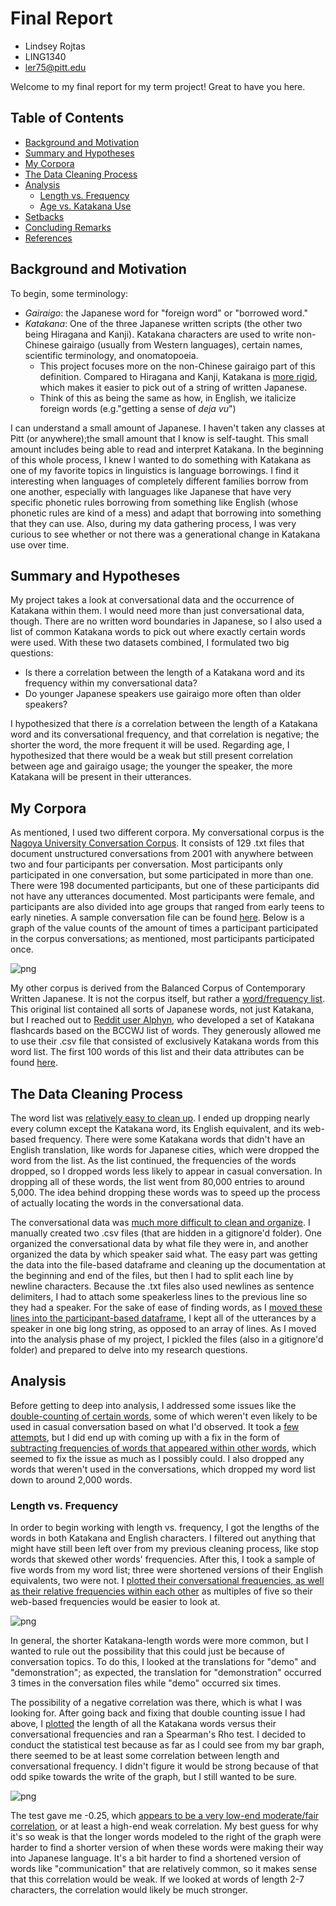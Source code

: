 # Final Report
- Lindsey Rojtas
- LING1340
- ler75@pitt.edu    

Welcome to my final report for my term project! Great to have you here. 
## Table of Contents
- [Background and Motivation](#bg)
- [Summary and Hypotheses](#sum)
- [My Corpora](#corpora)
- [The Data Cleaning Process](#data)
- [Analysis](#analysis)
  - [Length vs. Frequency](#lvf)
  - [Age vs. Katakana Use](#avk)
- [Setbacks](#oof)
- [Concluding Remarks](#end)
- [References](#ref)

## Background and Motivation <a name='bg'></a>
To begin, some terminology:
- *Gairaigo*: the Japanese word for "foreign word" or "borrowed word." 
- *Katakana*: One of the three Japanese written scripts (the other two being Hiragana and Kanji). Katakana characters are used to write non-Chinese gairaigo (usually from Western languages), certain names, scientific terminology, and onomatopoeia. 
  - This project focuses more on the non-Chinese gairaigo part of this definition. Compared to Hiragana and Kanji, Katakana is [more rigid](https://difference.guru/difference-between-kanji-hiragana-and-katakana/), which makes it easier to pick out of a string of written Japanese. 
  - Think of this as being the same as how, in English, we italicize foreign words (e.g."getting a sense of *deja vu*")
  
I can understand a small amount of Japanese. I haven't taken any classes at Pitt (or anywhere);the small amount that I know is self-taught. This small amount includes being able to read and interpret Katakana. In the beginning of this whole process, I knew I wanted to do something with Katakana as one of my favorite topics in linguistics is language borrowings. I find it interesting when languages of completely different families borrow from one another, especially with languages like Japanese that have very specific phonetic rules borrowing from something like English (whose phonetic rules are kind of a mess) and adapt that borrowing into something that they can use. Also, during my data gathering process, I was very curious to see whether or not there was a generational change in Katakana use over time. 

## Summary and Hypotheses <a name='sum'></a>
My project takes a look at conversational data and the occurrence of Katakana within them. I would need more than just conversational data, though. There are no written word boundaries in Japanese, so I also used a list of common Katakana words to pick out where exactly certain words were used. With these two datasets combined, I formulated two big questions:
- Is there a correlation between the length of a Katakana word and its frequency within my conversational data?
- Do younger Japanese speakers use gairaigo more often than older speakers?
    
I hypothesized that there *is* a correlation between the length of a Katakana word and its conversational frequency, and that correlation is negative; the shorter the word, the more frequent it will be used. Regarding age, I hypothesized that there would be a weak but still present correlation between age and gairaigo usage; the younger the speaker, the more Katakana will be present in their utterances. 

## My Corpora <a name='corpora'></a>
As mentioned, I used two different corpora. My conversational corpus is the [Nagoya University Conversation Corpus](https://mmsrv.ninjal.ac.jp/nucc/). It consists of 129 .txt files that document unstructured conversations from 2001 with anywhere between two and four participants per conversation. Most participants only participated in one conversation, but some participated in more than one. There were 198 documented participants, but one of these participants did not have any utterances documented. Most participants were female, and participants are also divided into age groups that ranged from early teens to early nineties. A sample conversation file can be found [here](https://github.com/Data-Science-for-Linguists-2020/Analysis-of-Japanese-Loanwords/blob/master/samples/convo_sample.txt). Below is a graph of the value counts of the amount of times a participant participated in the corpus conversations; as mentioned, most participants participated once. 

![png](images/participant_count.png)
    
My other corpus is derived from the Balanced Corpus of Contemporary Written Japanese. It is not the corpus itself, but rather a [word/frequency list](https://pj.ninjal.ac.jp/corpus_center/bccwj/en/freq-list.html). This original list contained all sorts of Japanese words, not just Katakana, but I reached out to [Reddit user Alphyn](https://www.reddit.com/user/Alphyn), who developed a set of Katakana flashcards based on the BCCWJ list of words. They generously allowed me to use their .csv file that consisted of exclusively Katakana words from this word list. The first 100 words of this list and their data attributes can be found [here](https://github.com/Data-Science-for-Linguists-2020/Analysis-of-Japanese-Loanwords/blob/master/samples/wordlist_samples.csv). 

## The Data Cleaning Process <a name='data'></a>
The word list was [relatively easy to clean up](https://nbviewer.jupyter.org/github/Data-Science-for-Linguists-2020/Analysis-of-Japanese-Loanwords/blob/master/progress-notebooks/progress_data.ipynb#clean-word). I ended up dropping nearly every column except the Katakana word, its English equivalent, and its web-based frequency. There were some Katakana words that didn't have an English translation, like words for Japanese cities, which were dropped the word from the list. As the list continued, the frequencies of the words dropped, so I dropped words less likely to appear in casual conversation. In dropping all of these words, the list went from 80,000 entries to around 5,000. The idea behind dropping these words was to speed up the process of actually locating the words in the conversational data. 
    
The conversational data was [much more difficult to clean and organize](https://nbviewer.jupyter.org/github/Data-Science-for-Linguists-2020/Analysis-of-Japanese-Loanwords/blob/master/progress-notebooks/progress_data.ipynb#import-conv). I manually created two .csv files (that are hidden in a gitignore'd folder). One organized the conversational data by what file they were in, and another organized the data by which speaker said what. The easy part was getting the data into the file-based dataframe and cleaning up the documentation at the beginning and end of the files, but then I had to split each line by newline characters. Because the .txt files also used newlines as sentence delimiters, I had to attach some speakerless lines to the previous line so they had a speaker. For the sake of ease of finding words, as I [moved these lines into the participant-based dataframe](https://nbviewer.jupyter.org/github/Data-Science-for-Linguists-2020/Analysis-of-Japanese-Loanwords/blob/master/progress-notebooks/progress_data.ipynb#sort-speaker), I kept all of the utterances by a speaker in one big long string, as opposed to an array of lines. As I moved into the analysis phase of my project, I pickled the files (also in a gitignore'd folder) and prepared to delve into my research questions. 

## Analysis <a name='analysis'></a>
Before getting to deep into analysis, I addressed some issues like the [double-counting of certain words](https://nbviewer.jupyter.org/github/Data-Science-for-Linguists-2020/Analysis-of-Japanese-Loanwords/blob/master/progress-notebooks/progress_analysis.ipynb#dbl-count), some of which weren't even likely to be used in casual conversation based on what I'd observed. It took a [few attempts](https://nbviewer.jupyter.org/github/Data-Science-for-Linguists-2020/Analysis-of-Japanese-Loanwords/blob/master/progress-notebooks/progress_analysis.ipynb#revisiting-dc), but I did end up with coming up with a fix in the form of [subtracting frequencies of words that appeared within other words](https://nbviewer.jupyter.org/github/Data-Science-for-Linguists-2020/Analysis-of-Japanese-Loanwords/blob/master/progress-notebooks/progress_analysis.ipynb#dbl-fix), which seemed to fix the issue as much as I possibly could. I also dropped any words that weren't used in the conversations, which dropped my word list down to around 2,000 words. 

### Length vs. Frequency <a name='lvf'></a>
In order to begin working with length vs. frequency, I got the lengths of the words in both Katakana and English characters. I filtered out anything that might have still been left over from my previous cleaning process, like stop words that skewed other words' frequencies. After this, I took a sample of five words from my word list; three were shortened versions of their English equivalents, two were not. I [plotted their conversational frequencies, as well as their relative frequencies within each other](https://nbviewer.jupyter.org/github/Data-Science-for-Linguists-2020/Analysis-of-Japanese-Loanwords/blob/master/progress-notebooks/progress_analysis.ipynb#vis-lvf) as multiples of five so their web-based frequencies would be easier to look at.   

![png](images/sample_lvf.png)
    
In general, the shorter Katakana-length words were more common, but I wanted to rule out the possibility that this could just be because of conversation topics. To do this, I looked at the translations for "demo" and "demonstration"; as expected, the translation for "demonstration" occurred 3 times in the conversation files while "demo" occurred six times. 
    
The possibility of a negative correlation was there, which is what I was looking for. After going back and fixing that double counting issue I had above, I [plotted](https://nbviewer.jupyter.org/github/Data-Science-for-Linguists-2020/Analysis-of-Japanese-Loanwords/blob/master/progress-notebooks/progress_analysis.ipynb#final-lvf) the length of all the Katakana words versus their conversational frequencies and ran a Spearman's Rho test. I decided to conduct the statistical test because as far as I could see from my bar graph, there seemed to be at least some correlation between length and conversational frequency. I didn't figure it would be strong because of that odd spike towards the write of the graph, but I still wanted to be sure. 
  
![png](images/lvf.png)
  
  
The test gave me -0.25, which [appears to be a very low-end moderate/fair correlation](https://www.sciencedirect.com/science/article/pii/S2452247318302164), or at least a high-end weak correlation. My best guess for why it's so weak is that the longer words modeled to the right of the graph were harder to find a shorter version of when these words were making their way into Japanese language. It's a bit harder to find a shortened version of words like "communication" that are relatively common, so it makes sense that this correlation would be weak. If we looked at words of length 2-7 characters, the correlation would likely be much stronger. 
